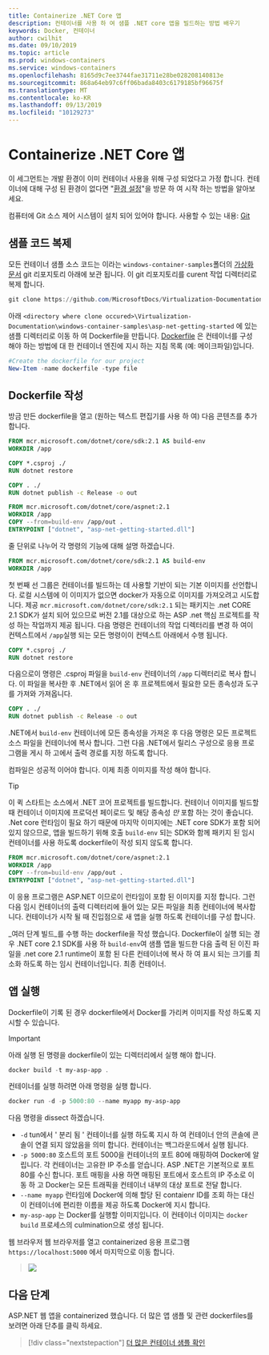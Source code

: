```yaml
---
title: Containerize .NET Core 앱
description: 컨테이너를 사용 하 여 샘플 .NET core 앱을 빌드하는 방법 배우기
keywords: Docker, 컨테이너
author: cwilhit
ms.date: 09/10/2019
ms.topic: article
ms.prod: windows-containers
ms.service: windows-containers
ms.openlocfilehash: 8165d9c7ee3744fae31711e28be028208140813e
ms.sourcegitcommit: 868a64eb97c6ff06bada8403c6179185bf96675f
ms.translationtype: MT
ms.contentlocale: ko-KR
ms.lasthandoff: 09/13/2019
ms.locfileid: "10129273"
---
```

# <a name="containerize-a-net-core-app"></a>Containerize .NET Core 앱

이 세그먼트는 개발 환경이 이미 컨테이너 사용을 위해 구성 되었다고 가정 합니다. 컨테이너에 대해 구성 된 환경이 없다면 "[환경 설정](./set-up-environment.md)"을 방문 하 여 시작 하는 방법을 알아보세요.

컴퓨터에 Git 소스 제어 시스템이 설치 되어 있어야 합니다. 사용할 수 있는 내용: [Git](https://git-scm.com/download)

## <a name="clone-the-sample-code"></a>샘플 코드 복제

모든 컨테이너 샘플 소스 코드는 이라는 `windows-container-samples`폴더의 [가상화 문서](https://github.com/MicrosoftDocs/Virtualization-Documentation) git 리포지토리 아래에 보관 됩니다. 이 git 리포지토리를 curent 작업 디렉터리로 복제 합니다.

```Powershell
git clone https://github.com/MicrosoftDocs/Virtualization-Documentation.git
```

아래 `<directory where clone occured>\Virtualization-Documentation\windows-container-samples\asp-net-getting-started` 에 있는 샘플 디렉터리로 이동 하 여 Dockerfile을 만듭니다. [Dockerfile](https://docs.docker.com/engine/reference/builder/) 은 컨테이너를 구성 해야 하는 방법에 대 한 컨테이너 엔진에 지시 하는 지침 목록 (예: 메이크파일)입니다.

```Powershell
#Create the dockerfile for our project
New-Item -name dockerfile -type file
```

## <a name="write-the-dockerfile"></a>Dockerfile 작성

방금 만든 dockerfile을 열고 (원하는 텍스트 편집기를 사용 하 여) 다음 콘텐츠를 추가 합니다.

```Dockerfile
FROM mcr.microsoft.com/dotnet/core/sdk:2.1 AS build-env
WORKDIR /app

COPY *.csproj ./
RUN dotnet restore

COPY . ./
RUN dotnet publish -c Release -o out

FROM mcr.microsoft.com/dotnet/core/aspnet:2.1
WORKDIR /app
COPY --from=build-env /app/out .
ENTRYPOINT ["dotnet", "asp-net-getting-started.dll"]
```

줄 단위로 나누어 각 명령의 기능에 대해 설명 하겠습니다.

```Dockerfile
FROM mcr.microsoft.com/dotnet/core/sdk:2.1 AS build-env
WORKDIR /app
```

첫 번째 선 그룹은 컨테이너를 빌드하는 데 사용할 기반이 되는 기본 이미지를 선언합니다. 로컬 시스템에 이 이미지가 없으면 docker가 자동으로 이미지를 가져오려고 시도합니다. 제공 `mcr.microsoft.com/dotnet/core/sdk:2.1` 되는 패키지는 .net CORE 2.1 SDK가 설치 되어 있으므로 버전 2.1를 대상으로 하는 ASP .net 핵심 프로젝트를 작성 하는 작업까지 제공 됩니다. 다음 명령은 컨테이너의 작업 디렉터리를 변경 하 여이 컨텍스트에서 `/app`실행 되는 모든 명령이이 컨텍스트 아래에서 수행 됩니다.

```Dockerfile
COPY *.csproj ./
RUN dotnet restore
```

다음으로이 명령은 .csproj 파일을 `build-env` 컨테이너의 `/app` 디렉터리로 복사 합니다. 이 파일을 복사한 후 .NET에서 읽어 온 후 프로젝트에서 필요한 모든 종속성과 도구를 가져와 가져옵니다.

```Dockerfile
COPY . ./
RUN dotnet publish -c Release -o out
```

.NET에서 `build-env` 컨테이너에 모든 종속성을 가져온 후 다음 명령은 모든 프로젝트 소스 파일을 컨테이너에 복사 합니다. 그런 다음 .NET에서 릴리스 구성으로 응용 프로그램을 게시 하 고에서 출력 경로를 지정 하도록 합니다.

컴파일은 성공적 이어야 합니다. 이제 최종 이미지를 작성 해야 합니다. 

> [!TIP]
> 이 퀵 스타트는 소스에서 .NET 코어 프로젝트를 빌드합니다. 컨테이너 이미지를 빌드할 때 컨테이너 이미지에 프로덕션 페이로드 및 해당 종속성 _만_ 포함 하는 것이 좋습니다. .Net core 런타임이 필요 하기 때문에 마지막 이미지에는 .NET core SDK가 포함 되어 있지 않으므로, 앱을 빌드하기 위해 호출 `build-env` 되는 SDK와 함께 패키지 된 임시 컨테이너를 사용 하도록 dockerfile이 작성 되지 않도록 합니다.

```Dockerfile
FROM mcr.microsoft.com/dotnet/core/aspnet:2.1
WORKDIR /app
COPY --from=build-env /app/out .
ENTRYPOINT ["dotnet", "asp-net-getting-started.dll"]
```

이 응용 프로그램은 ASP.NET 이므로이 런타임이 포함 된 이미지를 지정 합니다. 그런 다음 임시 컨테이너의 출력 디렉터리에 들어 있는 모든 파일을 최종 컨테이너에 복사합니다. 컨테이너가 시작 될 때 진입점으로 새 앱을 실행 하도록 컨테이너를 구성 합니다.

_여러 단계 빌드_를 수행 하는 dockerfile을 작성 했습니다. Dockerfile이 실행 되는 경우 .NET core 2.1 SDK를 사용 하 `build-env`여 샘플 앱을 빌드한 다음 출력 된 이진 파일을 .net core 2.1 runtime이 포함 된 다른 컨테이너에 복사 하 여 표시 되는 크기를 최소화 하도록 하는 임시 컨테이너입니다. 최종 컨테이너.

## <a name="run-the-app"></a>앱 실행

Dockerfile이 기록 된 경우 dockerfile에서 Docker를 가리켜 이미지를 작성 하도록 지시할 수 있습니다. 

>[!IMPORTANT]
>아래 실행 된 명령을 dockerfile이 있는 디렉터리에서 실행 해야 합니다.

```Powershell
docker build -t my-asp-app .
```

컨테이너를 실행 하려면 아래 명령을 실행 합니다.

```Powershell
docker run -d -p 5000:80 --name myapp my-asp-app
```

다음 명령을 dissect 하겠습니다.

* `-d` tun에서 ' 분리 됨 ' 컨테이너를 실행 하도록 지시 하 여 컨테이너 안의 콘솔에 콘솔이 연결 되지 않았음을 의미 합니다. 컨테이너는 백그라운드에서 실행 됩니다. 
* `-p 5000:80` 호스트의 포트 5000을 컨테이너의 포트 80에 매핑하여 Docker에 알립니다. 각 컨테이너는 고유한 IP 주소를 얻습니다. ASP .NET은 기본적으로 포트 80를 수신 합니다. 포트 매핑을 사용 하면 매핑된 포트에서 호스트의 IP 주소로 이동 하 고 Docker는 모든 트래픽을 컨테이너 내부의 대상 포트로 전달 합니다.
* `--name myapp` 런타임에 Docker에 의해 할당 된 contaienr ID를 조회 하는 대신이 컨테이너에 편리한 이름을 제공 하도록 Docker에 지시 합니다.
* `my-asp-app` 는 Docker를 실행할 이미지입니다. 이 컨테이너 이미지는 `docker build` 프로세스의 culmination으로 생성 됩니다.

웹 브라우저 웹 브라우저를 열고 containerized 응용 프로그램 `https://localhost:5000` 에서 마지막으로 이동 합니다.

>![](media/SampleAppScreenshot.png)

## <a name="next-steps"></a>다음 단계

ASP.NET 웹 앱을 containerized 했습니다. 더 많은 앱 샘플 및 관련 dockerfiles를 보려면 아래 단추를 클릭 하세요.

> [!div class="nextstepaction"]
> [더 많은 컨테이너 샘플 확인](../samples.md)
